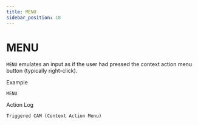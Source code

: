 ```yaml
---
title: MENU
sidebar_position: 18
---
```


# MENU
`MENU` emulates an input as if the user had pressed the context action menu button (typically right-click).

Example
```
MENU
```

Action Log
```
Triggered CAM (Context Action Menu)
```